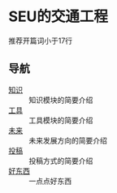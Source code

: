 # SEU的交通工程

推荐开篇词小于17行

## 导航

<dl>
   <dt> <a href="knowledge">知识</a> </dt>
        <dd>知识模块的简要介绍</dd>

   <dt> <a href="tools">工具</a> </dt>
        <dd>工具模块的简要介绍</dd>

   <dt> <a href="future">未来</a> </dt>
        <dd>未来发展方向的简要介绍</dd>

   <dt> <a href="contribute">投稿</a> </dt>
        <dd>投稿方式的简要介绍</dd>

   <dt> <a href="goodStuff">好东西</a> </dt>
        <dd>一点点好东西</dd>
</dl>

<!--
 *                                                     __----~~~~~~~~~~~------___
 *                                    .  .   ~~//====......          __--~ ~~
 *                    -.            \_|//     |||\\  ~~~~~~::::... /~
 *                 ___-==_       _-~o~  \/    |||  \\            _/~~-
 *         __---~~~.==~||\=_    -_--~/_-~|-   |\\   \\        _/~
 *     _-~~     .=~    |  \\-_    '-~7  /-   /  ||    \      /
 *   .~       .~       |   \\ -_    /  /-   /   ||      \   /
 *  /  ____  /         |     \\ ~-_/  /|- _/   .||       \ /
 *  |~~    ~~|--~~~~--_ \     ~==-/   | \~--===~~        .\
 *           '         ~-|      /|    |-~\~~       __--~~
 *                       |-~~-_/ |    |   ~\_   _-~            /\
 *                            /  \     \__   \/~                \__
 *                        _--~ _/ | .-~~____--~-/                  ~~==.
 *                       ((->/~   '.|||' -_|    ~~-/ ,              . _||
 *                                  -_     ~\      ~~---l__i__i__i--~~_/
 *                                  _-~-__   ~)  \--______________--~~
 *                                //.-~~~-~_--~- |-------~~~~~~~~
 *                                       //.-~~~--\
 *                       ~~~~~~~~~~~~~~~~~~~~~~~~~~~~~~~~~~~~~~~~~~~
 * 
 *                               神兽保佑            永无BUG
 -->

 